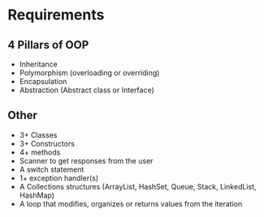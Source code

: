# Requirements

## 4 Pillars of OOP

- Inheritance
- Polymorphism (overloading or overriding)
- Encapsulation
- Abstraction (Abstract class or Interface)

## Other

- 3+ Classes
- 3+ Constructors
- 4+ methods
- Scanner to get responses from the user 
- A switch statement
- 1+ exception handler(s)
- A Collections structures (ArrayList, HashSet, Queue, Stack, LinkedList, HashMap)
- A loop that modifies, organizes or returns values from the iteration